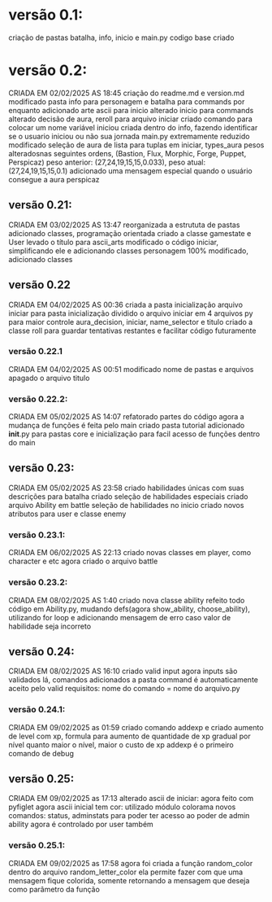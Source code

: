 # versão 0.1:
criação de pastas batalha, info, inicio e main.py
codigo base criado
# versão 0.2:
CRIADA EM 02/02/2025 AS 18:45
criação do readme.md e version.md
modificado pasta info para personagem e batalha para commands por enquanto
adicionado arte ascii para inicio
alterado inicio para commands
alterado decisão de aura, reroll para arquivo iniciar
criado comando para colocar um nome
variável iniciou criada dentro do info, fazendo identificar se o usuario iniciou ou não sua jornada
main.py extremamente reduzido
modificado seleção de aura de lista para tuplas em iniciar, types_aura
pesos alteradosnas seguintes ordens, (Bastion, Flux, Morphic, Forge, Puppet, Perspicaz)
peso anterior: (27,24,19,15,15,0.033), peso atual: (27,24,19,15,15,0.1)
adicionado uma mensagem especial quando o usuário consegue a aura perspicaz
## versão 0.21:
CRIADA EM 03/02/2025 AS 13:47
reorganizada a estrututa de pastas
adicionado classes, programação orientada
criado a classe gamestate e User
levado o título para ascii_arts
modificado o código iniciar, simplificando ele e adicionando classes
personagem 100% modificado, adicionado classes
## versão 0.22
CRIADA EM 04/02/2025 AS 00:36
criada a pasta inicialização
arquivo iniciar para pasta inicialização
dividido o arquivo iniciar em 4 arquivos py para maior controle
aura_decision, iniciar, name_selector e titulo
criado a classe roll para guardar tentativas restantes e facilitar código futuramente
### versão 0.22.1
CRIADA EM 04/02/2025 AS 00:51
modificado nome de pastas e arquivos
apagado o arquivo titulo
### versão 0.22.2:
CRIADA EM 05/02/2025 AS 14:07
refatorado partes do código
agora a mudança de funções é feita pelo main
criado pasta tutorial
adicionado __init__.py para pastas core e inicialização para facil acesso de funções dentro do main
## versão 0.23:
CRIADA EM 05/02/2025 AS 23:58
criado habilidades únicas com suas descrições para batalha
criado seleção de habilidades especiais
criado arquivo Ability em battle
seleção de habilidades no inicio
criado novos atributos para user e classe enemy
### versão 0.23.1:
CRIADA EM 06/02/2025 AS 22:13
criado novas classes em player, como character e etc
agora criado o arquivo battle
### versão 0.23.2:
CRIADA EM 08/02/2025 AS 1:40
criado nova classe ability
refeito todo código em Ability.py, mudando defs(agora show_ability, choose_ability), utilizando for loop e adicionando mensagem de erro caso valor de habilidade seja incorreto
## versão 0.24:
CRIADA EM 08/02/2025 AS 16:10
criado valid input
agora inputs são validados lá, comandos adicionados a pasta command é automaticamente aceito pelo valid
requisitos: nome do comando = nome do arquivo.py
### versão 0.24.1:
CRIADA EM 09/02/2025 as 01:59
criado comando addexp e criado aumento de level com xp, formula para aumento de quantidade de xp gradual por nível
quanto maior o nível, maior o custo de xp
addexp é o primeiro comando de debug
## versão 0.25:
CRIADA EM 09/02/2025 as 17:13
alterado ascii de iniciar: agora feito com pyfiglet
agora ascii inicial tem cor: utilizado módulo colorama
novos comandos: status, adminstats para poder ter acesso ao poder de admin
ability agora é controlado por user também
### versão 0.25.1:
CRIADA EM 09/02/2025 as 17:58
agora foi criada a função random_color dentro do arquivo random_letter_color
ela permite fazer com que uma mensagem fique colorida, somente retornando a mensagem que deseja como parâmetro da função